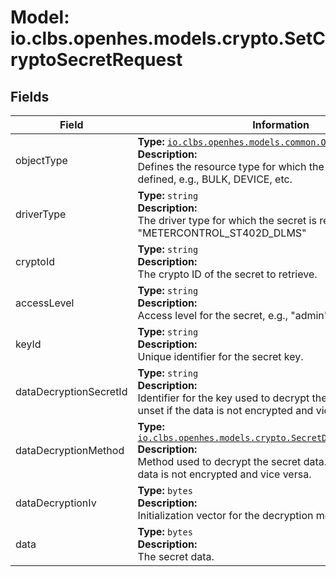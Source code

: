 # Model: io.clbs.openhes.models.crypto.SetCryptoSecretRequest

## Fields

| Field | Information |
| --- | --- |
| objectType | <b>Type:</b> [`io.clbs.openhes.models.common.ObjectType`](enum-io-clbs-openhes-models-common-objecttype.md)<br><b>Description:</b><br>Defines the resource type for which the field descriptor is defined, e.g., BULK, DEVICE, etc. |
| driverType | <b>Type:</b> `string`<br><b>Description:</b><br>The driver type for which the secret is requested, e.g., "METERCONTROL_ST402D_DLMS" |
| cryptoId | <b>Type:</b> `string`<br><b>Description:</b><br>The crypto ID of the secret to retrieve. |
| accessLevel | <b>Type:</b> `string`<br><b>Description:</b><br>Access level for the secret, e.g., "admin", "user", etc. |
| keyId | <b>Type:</b> `string`<br><b>Description:</b><br>Unique identifier for the secret key. |
| dataDecryptionSecretId | <b>Type:</b> `string`<br><b>Description:</b><br>Identifier for the key used to decrypt the secret data. May be unset if the data is not encrypted and vice versa. |
| dataDecryptionMethod | <b>Type:</b> [`io.clbs.openhes.models.crypto.SecretDataDesryptionMethod`](enum-io-clbs-openhes-models-crypto-secretdatadesryptionmethod.md)<br><b>Description:</b><br>Method used to decrypt the secret data. May be unset if the data is not encrypted and vice versa. |
| dataDecryptionIv | <b>Type:</b> `bytes`<br><b>Description:</b><br>Initialization vector for the decryption method, if applicable. |
| data | <b>Type:</b> `bytes`<br><b>Description:</b><br>The secret data. |

